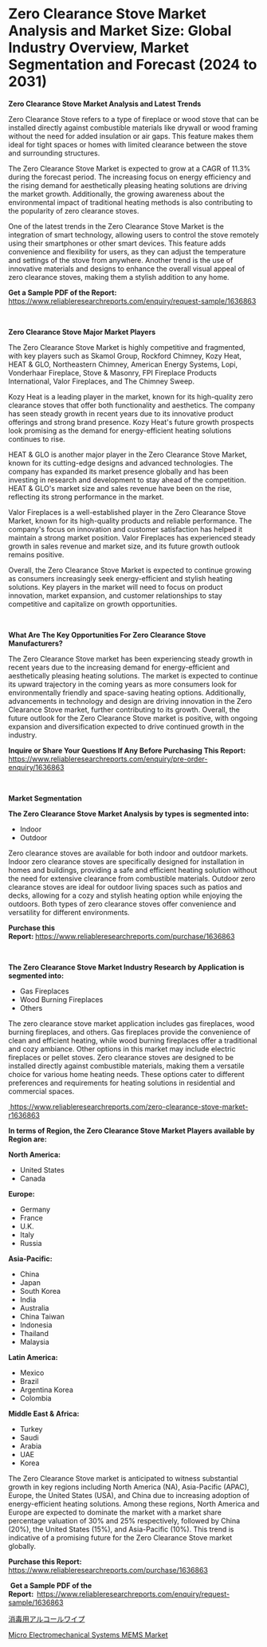 <p><h1>Zero Clearance Stove Market Analysis and Market Size: Global Industry Overview, Market Segmentation and Forecast (2024 to 2031)</h1></p><p><strong>Zero Clearance Stove Market Analysis and Latest Trends</strong></p>
<p><p>Zero Clearance Stove refers to a type of fireplace or wood stove that can be installed directly against combustible materials like drywall or wood framing without the need for added insulation or air gaps. This feature makes them ideal for tight spaces or homes with limited clearance between the stove and surrounding structures.</p><p>The Zero Clearance Stove Market is expected to grow at a CAGR of 11.3% during the forecast period. The increasing focus on energy efficiency and the rising demand for aesthetically pleasing heating solutions are driving the market growth. Additionally, the growing awareness about the environmental impact of traditional heating methods is also contributing to the popularity of zero clearance stoves.</p><p>One of the latest trends in the Zero Clearance Stove Market is the integration of smart technology, allowing users to control the stove remotely using their smartphones or other smart devices. This feature adds convenience and flexibility for users, as they can adjust the temperature and settings of the stove from anywhere. Another trend is the use of innovative materials and designs to enhance the overall visual appeal of zero clearance stoves, making them a stylish addition to any home.</p></p>
<p><strong>Get a Sample PDF of the Report:&nbsp;</strong> <a href="https://www.reliableresearchreports.com/enquiry/request-sample/1636863">https://www.reliableresearchreports.com/enquiry/request-sample/1636863</a></p>
<p>&nbsp;</p>
<p><strong>Zero Clearance Stove Major Market Players</strong></p>
<p><p>The Zero Clearance Stove Market is highly competitive and fragmented, with key players such as Skamol Group, Rockford Chimney, Kozy Heat, HEAT & GLO, Northeastern Chimney, American Energy Systems, Lopi, Vonderhaar Fireplace, Stove & Masonry, FPI Fireplace Products International, Valor Fireplaces, and The Chimney Sweep. </p><p>Kozy Heat is a leading player in the market, known for its high-quality zero clearance stoves that offer both functionality and aesthetics. The company has seen steady growth in recent years due to its innovative product offerings and strong brand presence. Kozy Heat's future growth prospects look promising as the demand for energy-efficient heating solutions continues to rise.</p><p>HEAT & GLO is another major player in the Zero Clearance Stove Market, known for its cutting-edge designs and advanced technologies. The company has expanded its market presence globally and has been investing in research and development to stay ahead of the competition. HEAT & GLO's market size and sales revenue have been on the rise, reflecting its strong performance in the market.</p><p>Valor Fireplaces is a well-established player in the Zero Clearance Stove Market, known for its high-quality products and reliable performance. The company's focus on innovation and customer satisfaction has helped it maintain a strong market position. Valor Fireplaces has experienced steady growth in sales revenue and market size, and its future growth outlook remains positive.</p><p>Overall, the Zero Clearance Stove Market is expected to continue growing as consumers increasingly seek energy-efficient and stylish heating solutions. Key players in the market will need to focus on product innovation, market expansion, and customer relationships to stay competitive and capitalize on growth opportunities.</p></p>
<p>&nbsp;</p>
<p><strong>What Are The Key Opportunities For Zero Clearance Stove Manufacturers?</strong></p>
<p><p>The Zero Clearance Stove market has been experiencing steady growth in recent years due to the increasing demand for energy-efficient and aesthetically pleasing heating solutions. The market is expected to continue its upward trajectory in the coming years as more consumers look for environmentally friendly and space-saving heating options. Additionally, advancements in technology and design are driving innovation in the Zero Clearance Stove market, further contributing to its growth. Overall, the future outlook for the Zero Clearance Stove market is positive, with ongoing expansion and diversification expected to drive continued growth in the industry.</p></p>
<p><strong>Inquire or Share Your Questions If Any Before Purchasing This Report:</strong> <a href="https://www.reliableresearchreports.com/enquiry/pre-order-enquiry/1636863">https://www.reliableresearchreports.com/enquiry/pre-order-enquiry/1636863</a></p>
<p>&nbsp;</p>
<p><strong>Market Segmentation</strong></p>
<p><strong>The Zero Clearance Stove Market Analysis by types is segmented into:</strong></p>
<p><ul><li>Indoor</li><li>Outdoor</li></ul></p>
<p><p>Zero clearance stoves are available for both indoor and outdoor markets. Indoor zero clearance stoves are specifically designed for installation in homes and buildings, providing a safe and efficient heating solution without the need for extensive clearance from combustible materials. Outdoor zero clearance stoves are ideal for outdoor living spaces such as patios and decks, allowing for a cozy and stylish heating option while enjoying the outdoors. Both types of zero clearance stoves offer convenience and versatility for different environments.</p></p>
<p><strong>Purchase this Report:&nbsp;</strong><a href="https://www.reliableresearchreports.com/purchase/1636863">https://www.reliableresearchreports.com/purchase/1636863</a></p>
<p>&nbsp;</p>
<p><strong>The Zero Clearance Stove Market Industry Research by Application is segmented into:</strong></p>
<p><ul><li>Gas Fireplaces</li><li>Wood Burning Fireplaces</li><li>Others</li></ul></p>
<p><p>The zero clearance stove market application includes gas fireplaces, wood burning fireplaces, and others. Gas fireplaces provide the convenience of clean and efficient heating, while wood burning fireplaces offer a traditional and cozy ambiance. Other options in this market may include electric fireplaces or pellet stoves. Zero clearance stoves are designed to be installed directly against combustible materials, making them a versatile choice for various home heating needs. These options cater to different preferences and requirements for heating solutions in residential and commercial spaces.</p></p>
<p><a href="https://www.reliableresearchreports.com/zero-clearance-stove-market-r1636863">&nbsp;https://www.reliableresearchreports.com/zero-clearance-stove-market-r1636863</a></p>
<p><strong>In terms of Region, the Zero Clearance Stove Market Players available by Region are:</strong></p>
<p>
    <p> <strong> North America: </strong>
        <ul>
            <li>United States</li>
            <li>Canada</li>
        </ul>
        </p> 
    <p> <strong> Europe: </strong>
        <ul>
            <li>Germany</li>
            <li>France</li>
            <li>U.K.</li>
            <li>Italy</li>
            <li>Russia</li>
        </ul>
        </p> 
    <p> <strong> Asia-Pacific: </strong>
        <ul>
            <li>China</li>
            <li>Japan</li>
            <li>South Korea</li>
            <li>India</li>
            <li>Australia</li>
            <li>China Taiwan</li>
            <li>Indonesia</li>
            <li>Thailand</li>
            <li>Malaysia</li>
        </ul>
        </p> 
    <p> <strong> Latin America: </strong>
        <ul>
            <li>Mexico</li>
            <li>Brazil</li>
            <li>Argentina Korea</li>
            <li>Colombia</li>
        </ul>
        </p> 
    <p> <strong> Middle East & Africa: </strong>
        <ul>
            <li>Turkey</li>
            <li>Saudi</li>
            <li>Arabia</li>
            <li>UAE</li>
            <li>Korea</li>
        </ul>
    </p>
    </p>
<p><p>The Zero Clearance Stove market is anticipated to witness substantial growth in key regions including North America (NA), Asia-Pacific (APAC), Europe, the United States (USA), and China due to increasing adoption of energy-efficient heating solutions. Among these regions, North America and Europe are expected to dominate the market with a market share percentage valuation of 30% and 25% respectively, followed by China (20%), the United States (15%), and Asia-Pacific (10%). This trend is indicative of a promising future for the Zero Clearance Stove market globally.</p></p>
<p><strong>Purchase this Report: </strong><a href="https://www.reliableresearchreports.com/purchase/1636863">https://www.reliableresearchreports.com/purchase/1636863</a></p>
<p>&nbsp;<strong>Get a Sample PDF of the Report:&nbsp;&nbsp;</strong><a href="https://www.reliableresearchreports.com/enquiry/request-sample/1636863">https://www.reliableresearchreports.com/enquiry/request-sample/1636863</a></p>
<p><strong></strong></p>
<p><p><a href="https://github.com/SantosDicki04/Market-Research-Report-List-1/blob/main/881469827589.md">消毒用アルコールワイプ</a></p><p><a href="https://chivalrous-flock-a86.notion.site/Micro-Electromechanical-Systems-MEMS-Market-Outlook-Industry-Overview-and-Forecast-2024-to-2031-274fb9a28e814e96a9e6394c00495e46">Micro Electromechanical Systems MEMS Market</a></p></p>